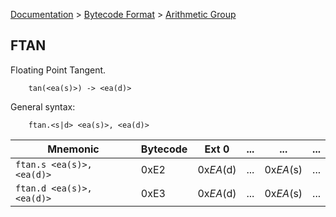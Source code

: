 [Documentation](../../README.md) > [Bytecode Format](../README.md) > [Arithmetic Group](../InstructionsArithmetic.md)

## FTAN

Floating Point Tangent.

        tan(<ea(s)>) -> <ea(d)>

General syntax:

        ftan.<s|d> <ea(s)>, <ea(d)>

| Mnemonic | Bytecode | Ext 0 | ... | ... | ... |
| - | - | - | - | - | - |
| `ftan.s <ea(s)>, <ea(d)>` | 0xE2 | 0x*EA*(d) | ... | 0x*EA*(s) | ... |
| `ftan.d <ea(s)>, <ea(d)>` | 0xE3 | 0x*EA*(d) | ... | 0x*EA*(s) | ... |
